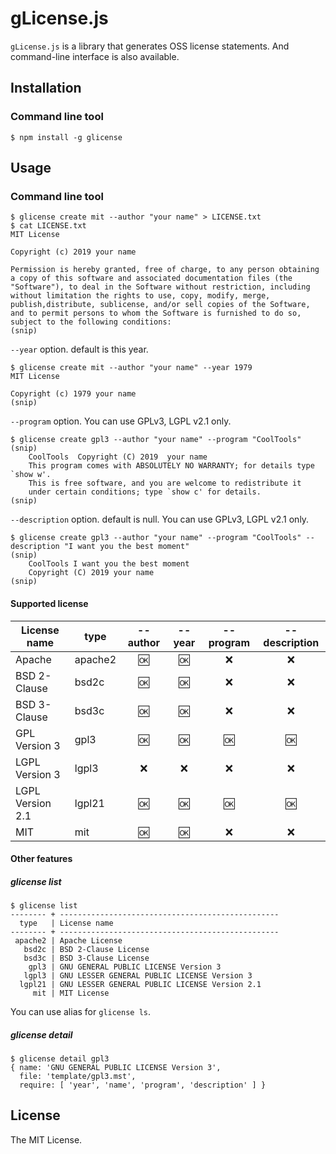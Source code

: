 # gLicense.js

`gLicense.js` is a library that generates OSS license statements. And command-line interface is also available.

## Installation
### Command line tool
```shellsession
$ npm install -g glicense
```

## Usage
### Command line tool
```shellsession
$ glicense create mit --author "your name" > LICENSE.txt
$ cat LICENSE.txt
MIT License

Copyright (c) 2019 your name

Permission is hereby granted, free of charge, to any person obtaining a copy of this software and associated documentation files (the "Software"), to deal in the Software without restriction, including without limitation the rights to use, copy, modify, merge, publish,distribute, sublicense, and/or sell copies of the Software, and to permit persons to whom the Software is furnished to do so, subject to the following conditions:
(snip)
```

`--year` option. default is this year.

```shellsession
$ glicense create mit --author "your name" --year 1979
MIT License

Copyright (c) 1979 your name
(snip)
```

`--program` option. You can use GPLv3, LGPL v2.1 only.

```shellsession
$ glicense create gpl3 --author "your name" --program "CoolTools"
(snip)
    CoolTools  Copyright (C) 2019  your name
    This program comes with ABSOLUTELY NO WARRANTY; for details type `show w'.
    This is free software, and you are welcome to redistribute it
    under certain conditions; type `show c' for details.
(snip)
```

`--description` option. default is null. You can use GPLv3, LGPL v2.1 only.

```shellsession
$ glicense create gpl3 --author "your name" --program "CoolTools" --description "I want you the best moment"
(snip)
    CoolTools I want you the best moment
    Copyright (C) 2019 your name
(snip)
```

#### Supported license

| License name     | type    | --author | --year  | --program  | --description  |
| ---------------- | ------- | :------: | :-----: | :--------: | :------------: |
| Apache           | apache2 | 🆗       | 🆗      | ❌         | ❌             |
| BSD 2-Clause     | bsd2c   | 🆗       | 🆗      | ❌         | ❌             |
| BSD 3-Clause     | bsd3c   | 🆗       | 🆗      | ❌         | ❌             |
| GPL Version 3    | gpl3    | 🆗       | 🆗      | 🆗         | 🆗             |
| LGPL Version 3   | lgpl3   | ❌       | ❌      | ❌         | ❌             |
| LGPL Version 2.1 | lgpl21  | 🆗       | 🆗      | 🆗         | 🆗             |
| MIT              | mit     | 🆗       | 🆗      | ❌         | ❌             |


#### Other features
##### glicense list
```shellsession
$ glicense list
-------- + -------------------------------------------------
  type   | License name
-------- + -------------------------------------------------
 apache2 | Apache License
   bsd2c | BSD 2-Clause License
   bsd3c | BSD 3-Clause License
    gpl3 | GNU GENERAL PUBLIC LICENSE Version 3
   lgpl3 | GNU LESSER GENERAL PUBLIC LICENSE Version 3
  lgpl21 | GNU LESSER GENERAL PUBLIC LICENSE Version 2.1
     mit | MIT License
```

You can use alias for `glicense ls`.

##### glicense detail
```shellsession
$ glicense detail gpl3
{ name: 'GNU GENERAL PUBLIC LICENSE Version 3',
  file: 'template/gpl3.mst',
  require: [ 'year', 'name', 'program', 'description' ] }
```


## License
The MIT License.